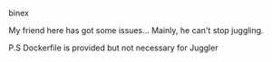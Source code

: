 binex

My friend here has got some issues... Mainly, he can't stop juggling.

P.S Dockerfile is provided but not necessary for Juggler
